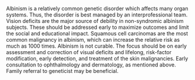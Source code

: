 Albinism is a relatively common genetic disorder which affects many organ systems. Thus, the disorder is best managed by an interprofessional team. Vision deficits are the major source of debility in non-syndromic albinism subjects. These should be addressed early to maximize outcomes and limit the social and educational impact. Squamous cell carcinomas are the most common malignancy in albinism, which can increase the relative risk as much as 1000 times. Albinism is not curable. The focus should be on early assessment and correction of visual deficits and lifelong, risk-factor modification, early detection, and treatment of the skin malignancies. Early consultation to ophthalmology and dermatology, as mentioned above.  Family referral to geneticist may be beneficial.